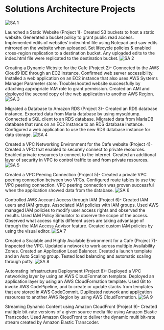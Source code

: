 # Solutions Architecture Projects
![SA 1](https://github.com/amanzulfikar/Architecture-Design/assets/171962956/89bb8b36-c012-4d01-bb8b-3ddee2f91a6f)

Launched a Static Website (Project 1)- Created S3 buckets to host a static website. Generated a bucket policy to grant public read access. Implemented edits of websites’ index.html file using Notepad and saw edits mirrored on the website when uploaded. Set lifecycle policies & enabled cross-region replication to a destination bucket. Any uploaded edits to the index.html file were replicated to the destination bucket. 
![SA 2](https://github.com/amanzulfikar/Architecture-Design/assets/171962956/564a5511-4d24-44e4-916e-de8e26923ff4)

Creating a Dynamic Website for the Cafe (Project 2)- Connected to the AWS Cloud9 IDE through an EC2 instance. Confirmed web server accessibility. Installed a web application on an EC2 instance that also uses AWS Systems Manager Parameter store. Troubleshooted website successfully by attaching appropriate IAM role to grant permission. Created an AMI and deployed the second copy of the web application to another AWS Region.
![SA 3](https://github.com/amanzulfikar/Architecture-Design/assets/171962956/caf42e91-bb4c-45fb-8ab4-7b45cca47277)

Migrated a Database to Amazon RDS (Project 3)- Created an RDS database instance. Exported data from Maria database by using mysqldump. Connected a SQL client to an RDS database. Migrated data from MariaDB database that runs on an EC2 instance to an RDS database instance. Configured a web application to use the new RDS database instance for data storage. 
![SA 4](https://github.com/amanzulfikar/Architecture-Design/assets/171962956/9b34ec09-6e86-4496-9ab6-bd7f69832f25)

Created a VPC Networking Environment for the Cafe website (Project 4)- Created a VPC that enabled to securely connect to private resources. Enabled private resources to connect to the internet. Created an additional layer of security in VPC to control traffic to and from private resources. 
![SA 5](https://github.com/amanzulfikar/Architecture-Design/assets/171962956/ef8d9ce1-d70a-48d3-aeae-d438d8dd0497)

Created a VPC Peering Connection (Project 5)- Created a private VPC peering connection between two VPCs. Configured route tables to use the VPC peering connection. VPC peering connection was proven successful when the application showed data from the database. 
![SA 6](https://github.com/amanzulfikar/Architecture-Design/assets/171962956/ad69380e-fdab-4aa9-bd9a-4e53a57f13cd)

Controlled AWS Account Access through IAM (Project 6)- Created IAM users and IAM groups. Associated IAM policies with IAM groups. Used AWS managed IAM policies to modify user access rights and observed the results. Used IAM Policy Simulator to observe the scope of the access. Observed what access rights different users are taking advantage of through the IAM Access Advisor feature. Created custom IAM policies by using the visual editor. 
![SA 7](https://github.com/amanzulfikar/Architecture-Design/assets/171962956/8e70383b-14bf-4cca-b909-4c966011cb99)

Created a Scalable and Highly Available Environment for a Café (Project 7)- Inspected the VPC. Updated a network to work across multiple Availability Zones. Created an Application Load Balancer. Created a launch template and an Auto Scaling group. Tested load balancing and automatic scaling through putty. 
![SA 8](https://github.com/amanzulfikar/Architecture-Design/assets/171962956/20a8913f-55e3-421f-923e-143caaaf5a5e)

Automating Infrastructure Deployment (Project 8)- Deployed a VPC networking layer by using an AWS CloudFormation template. Deployed an application layer by using an AWS CloudFormation template. Used Git to invoke AWS CodePipeline, and to create or update stacks from templates that are stored in AWS CodeCommit. Duplicated network and application resources to another AWS Region by using AWS CloudFormation. 
![SA 9](https://github.com/amanzulfikar/Architecture-Design/assets/171962956/f459362b-a41b-45d5-9a75-41a088f512c1)

Streaming Dynamic Content using Amazon CloudFront (Project 9)- Created multiple bit-rate versions of a given source media file using Amazon Elastic Transcoder. Used Amazon CloudFront to deliver the dynamic multi bit-rate stream created by Amazon Elastic Transcoder. 
